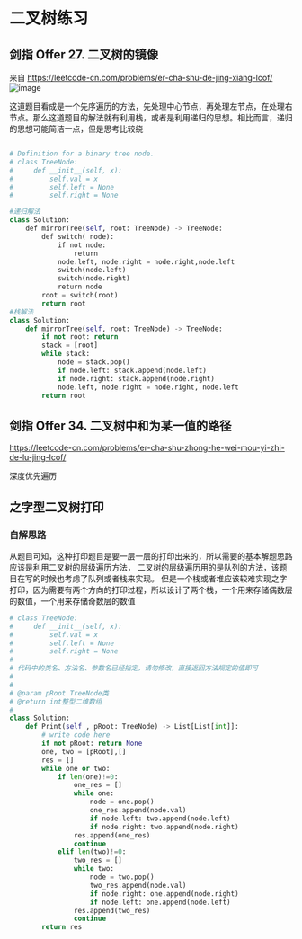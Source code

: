 # 二叉树练习

## 剑指 Offer 27. 二叉树的镜像

来自 <https://leetcode-cn.com/problems/er-cha-shu-de-jing-xiang-lcof/> 
![image](https://user-images.githubusercontent.com/22584921/148521401-b723494a-1903-47e5-abde-173ae70dde37.png)


这道题目看成是一个先序遍历的方法，先处理中心节点，再处理左节点，在处理右节点。那么这道题目的解法就有利用栈，或者是利用递归的思想。相比而言，递归的思想可能简洁一点，但是思考比较绕
```python

# Definition for a binary tree node.
# class TreeNode:
#     def __init__(self, x):
#         self.val = x
#         self.left = None
#         self.right = None

#递归解法
class Solution:
    def mirrorTree(self, root: TreeNode) -> TreeNode:
        def switch( node):
            if not node:
                return
            node.left, node.right = node.right,node.left
            switch(node.left)
            switch(node.right)
            return node
        root = switch(root)
        return root
#栈解法
class Solution:
    def mirrorTree(self, root: TreeNode) -> TreeNode:
        if not root: return
        stack = [root]
        while stack:
            node = stack.pop()
            if node.left: stack.append(node.left)
            if node.right: stack.append(node.right)
            node.left, node.right = node.right, node.left
        return root

```



## 剑指 Offer 34. 二叉树中和为某一值的路径
https://leetcode-cn.com/problems/er-cha-shu-zhong-he-wei-mou-yi-zhi-de-lu-jing-lcof/





深度优先遍历



## 之字型二叉树打印
### 自解思路
从题目可知，这种打印题目是要一层一层的打印出来的，所以需要的基本解题思路应该是利用二叉树的层级遍历方法， 二叉树的层级遍历用的是队列的方法，该题目在写的时候也考虑了队列或者栈来实现。
但是一个栈或者堆应该较难实现之字打印，因为需要有两个方向的打印过程，所以设计了两个栈，一个用来存储偶数层的数值，一个用来存储奇数层的数值

```python
# class TreeNode:
#     def __init__(self, x):
#         self.val = x
#         self.left = None
#         self.right = None
#
# 代码中的类名、方法名、参数名已经指定，请勿修改，直接返回方法规定的值即可
#
# 
# @param pRoot TreeNode类 
# @return int整型二维数组
#
class Solution:
    def Print(self , pRoot: TreeNode) -> List[List[int]]:
        # write code here
        if not pRoot: return None
        one, two = [pRoot],[]
        res = []
        while one or two:
            if len(one)!=0:
                one_res = []
                while one:
                    node = one.pop()
                    one_res.append(node.val)
                    if node.left: two.append(node.left)
                    if node.right: two.append(node.right)
                res.append(one_res)
                continue
            elif len(two)!=0:
                two_res = []
                while two:
                    node = two.pop()
                    two_res.append(node.val)
                    if node.right: one.append(node.right)
                    if node.left: one.append(node.left)
                res.append(two_res)
                continue
        return res
```
